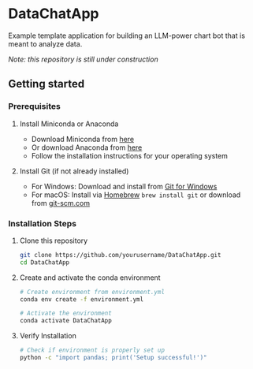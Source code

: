 # DataChatApp

Example template application for building an LLM-power chart bot that is meant to analyze data.

*Note: this repository is still under construction*

## Getting started 

### Prerequisites

1. Install Miniconda or Anaconda
   - Download Miniconda from [here](https://docs.conda.io/en/latest/miniconda.html)
   - Or download Anaconda from [here](https://www.anaconda.com/download)
   - Follow the installation instructions for your operating system


2. Install Git (if not already installed)
   - For Windows: Download and install from [Git for Windows](https://gitforwindows.org/)
   - For macOS: Install via [Homebrew](https://brew.sh/) `brew install git` or download from [git-scm.com](https://git-scm.com/download/mac)

### Installation Steps

1. Clone this repository
   ```bash
   git clone https://github.com/yourusername/DataChatApp.git
   cd DataChatApp
   ```

2. Create and activate the conda environment
   ```bash
   # Create environment from environment.yml
   conda env create -f environment.yml

   # Activate the environment
   conda activate DataChatApp
   ```

3. Verify Installation
   ```bash
   # Check if environment is properly set up
   python -c "import pandas; print('Setup successful!')"
   ```


